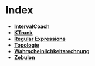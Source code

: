 # Index

 - **[IntervalCoach](/home/IntervalCoach/index.html)**
 - **[KTrunk](/home/KTrunk/index.html)**
 - **[Regular Expressions](/home/RegExp/index.html)**
 - **[Topologie](/home/Topologie/index.html)**
 - **[Wahrscheinlichkeitsrechnung](/home/Wahrscheinlichkeitsrechnung/index.html)**
 - **[Zebulon](/home/Zebulon/index.html)**
